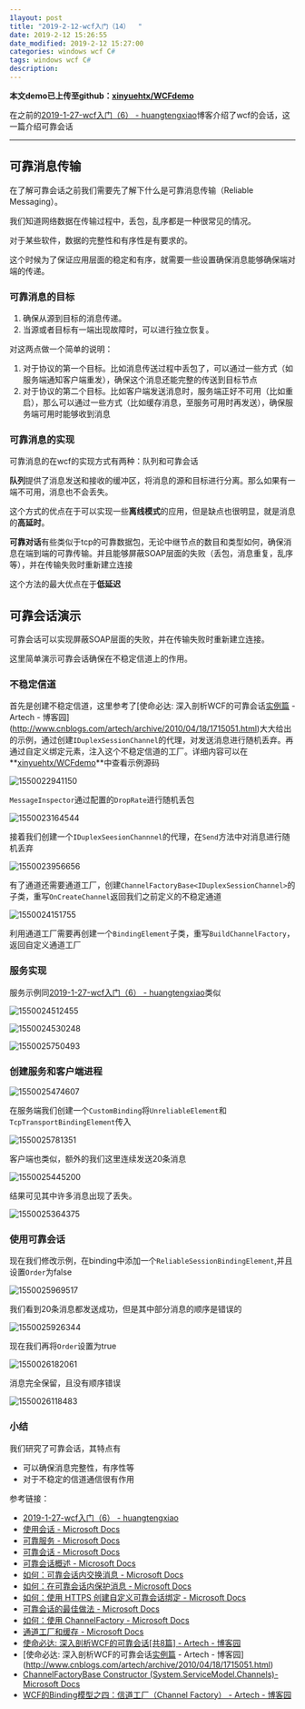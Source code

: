 ```yaml
---
1layout: post
title: "2019-2-12-wcf入门（14）  "
date: 2019-2-12 15:26:55
date_modified: 2019-2-12 15:27:00
categories: windows wcf C#
tags: windows wcf C#
description: 
---
```


**本文demo已上传至github：[xinyuehtx/WCFdemo](https://github.com/xinyuehtx/WCFdemo)**

在之前的[2019-1-27-wcf入门（6） - huangtengxiao](https://xinyuehtx.github.io/post/wcf%E5%85%A5%E9%97%A8-6.html)博客介绍了wcf的会话，这一篇介绍可靠会话

-----

## 可靠消息传输

在了解可靠会话之前我们需要先了解下什么是可靠消息传输（Reliable Messaging）。

我们知道网络数据在传输过程中，丢包，乱序都是一种很常见的情况。

对于某些软件，数据的完整性和有序性是有要求的。

这个时候为了保证应用层面的稳定和有序，就需要一些设置确保消息能够确保端对端的传递。

### 可靠消息的目标

1. 确保从源到目标的消息传递。
2. 当源或者目标有一端出现故障时，可以进行独立恢复。

对这两点做一个简单的说明：

1. 对于协议的第一个目标。比如消息传送过程中丢包了，可以通过一些方式（如服务端通知客户端重发），确保这个消息还能完整的传送到目标节点
2. 对于协议的第二个目标。比如客户端发送消息时，服务端正好不可用（比如重启），那么可以通过一些方式（比如缓存消息，至服务可用时再发送），确保服务端可用时能够收到消息

### 可靠消息的实现

可靠消息的在wcf的实现方式有两种：队列和可靠会话

**队列**提供了消息发送和接收的缓冲区，将消息的源和目标进行分离。那么如果有一端不可用，消息也不会丢失。

这个方式的优点在于可以实现一些**离线模式**的应用，但是缺点也很明显，就是消息的**高延时**。

**可靠对话**有些类似于tcp的可靠数据包，无论中继节点的数目和类型如何，确保消息在端到端的可靠传输。并且能够屏蔽SOAP层面的失败（丢包，消息重复，乱序等），并在传输失败时重新建立连接

这个方法的最大优点在于**低延迟**

## 可靠会话演示

可靠会话可以实现屏蔽SOAP层面的失败，并在传输失败时重新建立连接。

这里简单演示可靠会话确保在不稳定信道上的作用。

### 不稳定信道

首先是创建不稳定信道，这里参考了[使命必达: 深入剖析WCF的可靠会话[实例篇](内含美女图片,定力差者慎入) - Artech - 博客园](http://www.cnblogs.com/artech/archive/2010/04/18/1715051.html)大大给出的示例，通过创建`IDuplexSessionChannel`的代理，对发送消息进行随机丢弃。再通过自定义绑定元素，注入这个不稳定信道的工厂。详细内容可以在**[xinyuehtx/WCFdemo](https://github.com/xinyuehtx/WCFdemo)**中查看示例源码

![1550022941150](../media/1550022941150.png)

`MessageInspector`通过配置的`DropRate`进行随机丢包

![1550023164544](../media/1550023164544.png)

接着我们创建一个`IDuplexSeesionChannnel`的代理，在`Send`方法中对消息进行随机丢弃

![1550023956656](../media/1550023956656.png)

有了通道还需要通道工厂，创建`ChannelFactoryBase<IDuplexSessionChannel>`的子类，重写`OnCreateChannel`返回我们之前定义的不稳定通道

![1550024151755](../media/1550024151755.png)

利用通道工厂需要再创建一个`BindingElement`子类，重写`BuildChannelFactory`，返回自定义通道工厂

### 服务实现

服务示例同[2019-1-27-wcf入门（6） - huangtengxiao](https://xinyuehtx.github.io/post/wcf%E5%85%A5%E9%97%A8-6.html)类似

![1550024512455](../media/1550024512455.png)

![1550024530248](../media/1550024530248.png)

![1550025750493](../media/1550025750493.png)

### 创建服务和客户端进程

![1550025474607](../media/1550025474607.png)

在服务端我们创建一个`CustomBinding`将`UnreliableElement`和`TcpTransportBindingElement`传入

![1550025781351](../media/1550025781351.png)

客户端也类似，额外的我们这里连续发送20条消息

![1550025445200](../media/1550025445200.png)

结果可见其中许多消息出现了丢失。

![1550025364375](../media/1550025364375.png)

### 使用可靠会话

现在我们修改示例，在binding中添加一个`ReliableSessionBindingElement`,并且设置`Order`为false

![1550025969517](../media/1550025969517.png)

我们看到20条消息都发送成功，但是其中部分消息的顺序是错误的

![1550025926344](../media/1550025926344.png)

现在我们再将`Order`设置为true

![1550026182061](C:/Users/user/AppData/Roaming/Typora/typora-user-images/1550026182061.png)

消息完全保留，且没有顺序错误

![1550026118483](../media/1550026118483.png)

### 小结

我们研究了可靠会话，其特点有

- 可以确保消息完整性，有序性等
- 对于不稳定的信道通信很有作用

参考链接：

- [2019-1-27-wcf入门（6） - huangtengxiao](https://xinyuehtx.github.io/post/wcf%E5%85%A5%E9%97%A8-6.html)
- [使用会话 - Microsoft Docs](https://docs.microsoft.com/zh-cn/dotnet/framework/wcf/using-sessions)
- [可靠服务 - Microsoft Docs](https://docs.microsoft.com/zh-cn/dotnet/framework/wcf/reliable-services)
- [可靠会话 - Microsoft Docs](https://docs.microsoft.com/zh-cn/dotnet/framework/wcf/feature-details/reliable-sessions)
- [可靠会话概述 - Microsoft Docs](https://docs.microsoft.com/zh-cn/dotnet/framework/wcf/feature-details/reliable-sessions-overview)
- [如何：可靠会话内交换消息 - Microsoft Docs](https://docs.microsoft.com/zh-cn/dotnet/framework/wcf/feature-details/how-to-exchange-messages-within-a-reliable-session)
- [如何：在可靠会话内保护消息 - Microsoft Docs](https://docs.microsoft.com/zh-cn/dotnet/framework/wcf/feature-details/how-to-secure-messages-within-reliable-sessions)
- [如何：使用 HTTPS 创建自定义可靠会话绑定 - Microsoft Docs](https://docs.microsoft.com/zh-cn/dotnet/framework/wcf/feature-details/how-to-create-a-custom-reliable-session-binding-with-https)
- [可靠会话的最佳做法 - Microsoft Docs](https://docs.microsoft.com/zh-cn/dotnet/framework/wcf/feature-details/best-practices-for-reliable-sessions)
- [如何：使用 ChannelFactory - Microsoft Docs](https://docs.microsoft.com/zh-cn/dotnet/framework/wcf/feature-details/how-to-use-the-channelfactory)
- [通道工厂和缓存 - Microsoft Docs](https://docs.microsoft.com/zh-cn/dotnet/framework/wcf/feature-details/channel-factory-and-caching)
- [使命必达: 深入剖析WCF的可靠会话[共8篇] - Artech - 博客园](http://www.cnblogs.com/artech/archive/2010/05/13/1734892.html)
- [使命必达: 深入剖析WCF的可靠会话[实例篇](内含美女图片,定力差者慎入) - Artech - 博客园](http://www.cnblogs.com/artech/archive/2010/04/18/1715051.html)
- [ChannelFactoryBase<TChannel> Constructor (System.ServiceModel.Channels)- Microsoft Docs](https://docs.microsoft.com/en-us/dotnet/api/system.servicemodel.channels.channelfactorybase-1.-ctor?view=netframework-4.7.2)
- [WCF的Binding模型之四：信道工厂（Channel Factory） - Artech - 博客园](http://www.cnblogs.com/artech/archive/2008/12/05/1348618.html)





